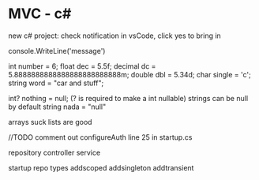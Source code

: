 # MVC - c#

new c# project: check notification in vsCode, click yes to bring in


console.WriteLine('message')

int number = 6;
float dec = 5.5f;
decimal dc = 5.8888888888888888888888888m;
double dbl = 5.34d;
char single = 'c';
string word = "car and stuff";

int? nothing = null; (? is required to make a int nullable)
strings can be null by default
string nada = "null"

arrays suck
lists are good


//TODO comment out configureAuth line 25 in startup.cs

repository
controller 
service



startup repo types
addscoped
addsingleton
addtransient


